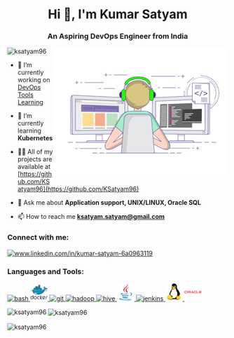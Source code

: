 <h1 align="center">Hi 👋, I'm Kumar Satyam</h1>
<h3 align="center">An Aspiring DevOps Engineer from India</h3>
<img align="right" alt="Coding" width="400" src="https://raw.githubusercontent.com/devSouvik/devSouvik/master/gif3.gif">
<p align="left"> <img src="https://komarev.com/ghpvc/?username=ksatyam96&label=Profile%20views&color=0e75b6&style=flat" alt="ksatyam96" /> </p>

- 🔭 I’m currently working on [DevOps Tools Learning](https://github.com/jaiswaladi246/30-Days-Of-DevOps)

- 🌱 I’m currently learning **Kubernetes**

- 👨‍💻 All of my projects are available at [https://github.com/KSatyam96](https://github.com/KSatyam96)

- 💬 Ask me about **Application support, UNIX/LINUX, Oracle SQL**

- 📫 How to reach me **ksatyam.satyam@gmail.com**

<h3 align="left">Connect with me:</h3>
<p align="left">
<a href="https://linkedin.com/in/www.linkedin.com/in/kumar-satyam-6a0963119" target="blank"><img align="center" src="https://raw.githubusercontent.com/rahuldkjain/github-profile-readme-generator/master/src/images/icons/Social/linked-in-alt.svg" alt="www.linkedin.com/in/kumar-satyam-6a0963119" height="30" width="40" /></a>
</p>

<h3 align="left">Languages and Tools:</h3>
<p align="left"> <a href="https://www.gnu.org/software/bash/" target="_blank" rel="noreferrer"> <img src="https://www.vectorlogo.zone/logos/gnu_bash/gnu_bash-icon.svg" alt="bash" width="40" height="40"/> </a> <a href="https://www.docker.com/" target="_blank" rel="noreferrer"> <img src="https://raw.githubusercontent.com/devicons/devicon/master/icons/docker/docker-original-wordmark.svg" alt="docker" width="40" height="40"/> </a> <a href="https://git-scm.com/" target="_blank" rel="noreferrer"> <img src="https://www.vectorlogo.zone/logos/git-scm/git-scm-icon.svg" alt="git" width="40" height="40"/> </a> <a href="https://hadoop.apache.org/" target="_blank" rel="noreferrer"> <img src="https://www.vectorlogo.zone/logos/apache_hadoop/apache_hadoop-icon.svg" alt="hadoop" width="40" height="40"/> </a> <a href="https://hive.apache.org/" target="_blank" rel="noreferrer"> <img src="https://www.vectorlogo.zone/logos/apache_hive/apache_hive-icon.svg" alt="hive" width="40" height="40"/> </a> <a href="https://www.java.com" target="_blank" rel="noreferrer"> <img src="https://raw.githubusercontent.com/devicons/devicon/master/icons/java/java-original.svg" alt="java" width="40" height="40"/> </a> <a href="https://www.jenkins.io" target="_blank" rel="noreferrer"> <img src="https://www.vectorlogo.zone/logos/jenkins/jenkins-icon.svg" alt="jenkins" width="40" height="40"/> </a> <a href="https://www.linux.org/" target="_blank" rel="noreferrer"> <img src="https://raw.githubusercontent.com/devicons/devicon/master/icons/linux/linux-original.svg" alt="linux" width="40" height="40"/> </a> <a href="https://www.oracle.com/" target="_blank" rel="noreferrer"> <img src="https://raw.githubusercontent.com/devicons/devicon/master/icons/oracle/oracle-original.svg" alt="oracle" width="40" height="40"/> </a> </p>

<p><img align="left" src="https://github-readme-stats.vercel.app/api/top-langs?username=ksatyam96&show_icons=true&locale=en&layout=compact" alt="ksatyam96" /></p>

<p>&nbsp;<img align="center" src="https://github-readme-stats.vercel.app/api?username=ksatyam96&show_icons=true&locale=en" alt="ksatyam96" /></p>

<p><img align="center" src="https://github-readme-streak-stats.herokuapp.com/?user=ksatyam96&" alt="ksatyam96" /></p>
